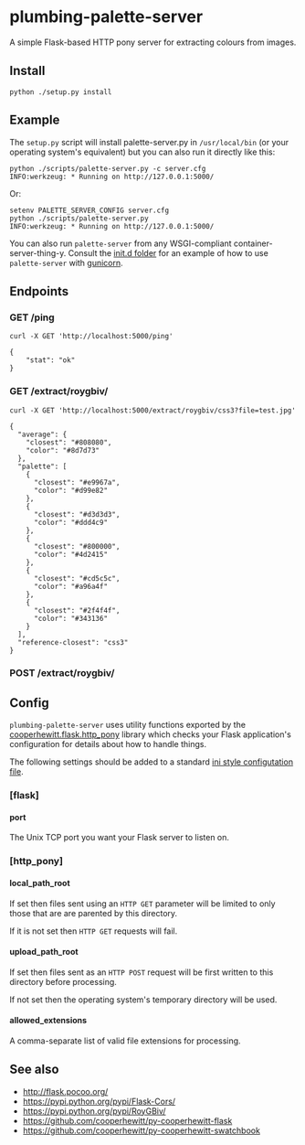 # plumbing-palette-server

A simple Flask-based HTTP pony server for extracting colours from images.

## Install

	python ./setup.py install
   
## Example

The `setup.py` script will install palette-server.py in `/usr/local/bin` (or your operating system's equivalent) but you can also run it directly like this:

	python ./scripts/palette-server.py -c server.cfg
	INFO:werkzeug: * Running on http://127.0.0.1:5000/

Or:

	setenv PALETTE_SERVER_CONFIG server.cfg
	python ./scripts/palette-server.py
	INFO:werkzeug: * Running on http://127.0.0.1:5000/

You can also run `palette-server` from any WSGI-compliant container-server-thing-y. Consult the [init.d folder](init.d) for an example of how to use `palette-server` with [gunicorn](http://gunicorn.org).

## Endpoints

### GET /ping 

	curl -X GET 'http://localhost:5000/ping'

	{
		"stat": "ok"
	}

### GET /extract/roygbiv/<REFERENCE>

	curl -X GET 'http://localhost:5000/extract/roygbiv/css3?file=test.jpg'

	{
	  "average": {
	    "closest": "#808080", 
	    "color": "#8d7d73"
	  }, 
	  "palette": [
	    {
	      "closest": "#e9967a", 
	      "color": "#d99e82"
	    }, 
	    {
	      "closest": "#d3d3d3", 
	      "color": "#ddd4c9"
	    }, 
	    {
	      "closest": "#800000", 
	      "color": "#4d2415"
	    }, 
	    {
	      "closest": "#cd5c5c", 
	      "color": "#a96a4f"
	    }, 
	    {
	      "closest": "#2f4f4f", 
	      "color": "#343136"
	    }
	  ], 
	  "reference-closest": "css3"
	}

### POST /extract/roygbiv/<REFERENCE>

## Config

`plumbing-palette-server` uses utility functions exported by the
[cooperhewitt.flask.http_pony](https://github.com/cooperhewitt/py-cooperhewitt-flask/blob/master/cooperhewitt/flask/http_pony.py)
library which checks your Flask application's configuration for details about
how to handle things.

The following settings should be added to a standard [ini style configutation
file](https://en.wikipedia.org/wiki/INI_file).

### [flask]

#### port

The Unix TCP port you want your Flask server to listen on.

### [http_pony]

#### local_path_root

If set then files sent using an `HTTP GET` parameter will be limited to only
those that are are parented by this directory.

If it is not set then `HTTP GET` requests will fail.

#### upload_path_root

If set then files sent as an `HTTP POST` request will be first written to this
directory before processing.

If not set then the operating system's temporary directory will be used.

#### allowed_extensions

A comma-separate list of valid file extensions for processing.

## See also

* http://flask.pocoo.org/
* https://pypi.python.org/pypi/Flask-Cors/
* https://pypi.python.org/pypi/RoyGBiv/
* https://github.com/cooperhewitt/py-cooperhewitt-flask
* https://github.com/cooperhewitt/py-cooperhewitt-swatchbook
